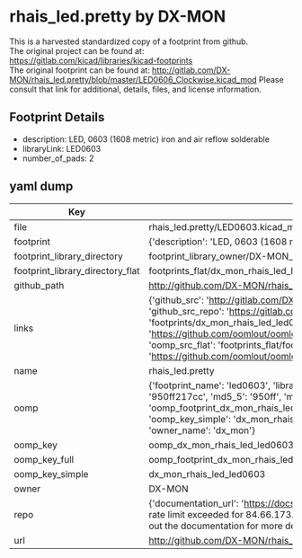 # rhais_led.pretty by DX-MON  
This is a harvested standardized copy of a footprint from github.  
The original project can be found at:  
https://gitlab.com/kicad/libraries/kicad-footprints  
The original footprint can be found at:
http://gitlab.com/DX-MON/rhais_led.pretty/blob/master/LED0606_Clockwise.kicad_mod
Please consult that link for additional, details, files, and license information.  
## Footprint Details
* description: LED, 0603 (1608 metric) iron and air reflow solderable  
* libraryLink: LED0603  
* number_of_pads: 2  
## yaml dump  
| Key | Value |  
| --- | --- |  
| file | rhais_led.pretty/LED0603.kicad_mod |  
| footprint | {'description': 'LED, 0603 (1608 metric) iron and air reflow solderable', 'libraryLink': 'LED0603', 'number_of_pads': 2} |  
| footprint_library_directory | footprint_library_owner/DX-MON_rhais_led.pretty |  
| footprint_library_directory_flat | footprints_flat/dx_mon_rhais_led_led0603/working |  
| github_path | http://github.com/DX-MON/rhais_led.pretty/blob/master/LED0603.kicad_mod |  
| links | {'github_src': 'http://gitlab.com/DX-MON/rhais_led.pretty/blob/master/LED0606_Clockwise.kicad_mod', 'github_src_repo': 'https://gitlab.com/kicad/libraries/kicad-footprints', 'oomp_bot': 'footprints/dx_mon_rhais_led_led0603/working', 'oomp_bot_github': 'https://github.com/oomlout/oomlout_oomp_footprint_bot/tree/main/footprints/dx_mon_rhais_led_led0603/working', 'oomp_src_flat': 'footprints_flat/footprints_flat/dx_mon_rhais_led_led0603/working', 'oomp_src_flat_github': 'https://github.com/oomlout/oomlout_oomp_footprint_src/tree/main/footprints_flat/dx_mon_rhais_led_led0603/working'} |  
| name | rhais_led.pretty |  
| oomp | {'footprint_name': 'led0603', 'library_name': 'rhais_led', 'md5': '950ff217ccabc38ec4c0389c58d342db', 'md5_10': '950ff217cc', 'md5_5': '950ff', 'md5_6': '950ff2', 'oomp_key': 'oomp_dx_mon_rhais_led_led0603', 'oomp_key_extra': 'oomp_footprint_dx_mon_rhais_led_led0603', 'oomp_key_full': 'oomp_footprint_dx_mon_rhais_led_led0603_950ff2', 'oomp_key_simple': 'dx_mon_rhais_led_led0603', 'original_filename': 'rhais_led.pretty/LED0603.kicad_mod', 'owner_name': 'dx_mon'} |  
| oomp_key | oomp_dx_mon_rhais_led_led0603 |  
| oomp_key_full | oomp_footprint_dx_mon_rhais_led_led0603 |  
| oomp_key_simple | dx_mon_rhais_led_led0603 |  
| owner | DX-MON |  
| repo | {'documentation_url': 'https://docs.github.com/rest/overview/resources-in-the-rest-api#rate-limiting', 'message': "API rate limit exceeded for 84.66.173.59. (But here's the good news: Authenticated requests get a higher rate limit. Check out the documentation for more details.)"} |  
| url | http://github.com/DX-MON/rhais_led.pretty |  

